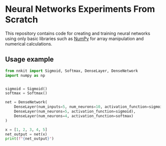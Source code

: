 # Neural Networks Experiments From Scratch

This repository contains code for creating and training neural networks using only basic libraries such as [NumPy](https://www.google.com/url?sa=t&rct=j&q=&esrc=s&source=web&cd=&cad=rja&uact=8&ved=2ahUKEwi-u9-1r7T_AhXT8rsIHaNlAdoQFnoECAwQAQ&url=https%3A%2F%2Fnumpy.org%2F&usg=AOvVaw3L2i9HVc9ZeynETpNrPxO-) for array manipulation and numerical calculations.

## Usage example

```python
from nnkit import Sigmoid, Softmax, DenseLayer, DenseNetwork
import numpy as np


sigmoid = Sigmoid()
softmax = Softmax()

net = DenseNetwork(
    DenseLayer(num_inputs=5, num_neurons=10, activation_function=sigmoid),
    DenseLayer(num_neurons=5, activation_function=sigmoid),
    DenseLayer(num_neurons=4, activation_function=softmax)
)

x = [1, 2, 3, 4, 5]
net_output = net(x)
print(f"{net_output}")
```

